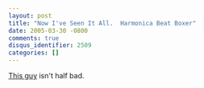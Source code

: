 ```yaml
---
layout: post
title: "Now I've Seen It All.  Harmonica Beat Boxer"
date: 2005-03-30 -0800
comments: true
disqus_identifier: 2509
categories: []
---
```

[This guy](http://www.plsthx.com/disp.php?type=a&id=22) isn't half bad.

